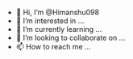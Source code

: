 - 👋 Hi, I’m @Himanshu098
- 👀 I’m interested in ...
- 🌱 I’m currently learning ...
- 💞️ I’m looking to collaborate on ...
- 📫 How to reach me ...

<!---
Maachamunda/Maachamunda is a ✨ special ✨ repository because its `README.md` (this file) appears on your GitHub profile.
You can click the Preview link to take a look at your changes.
--->
